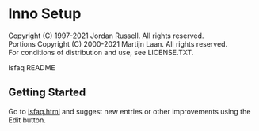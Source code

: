 Inno Setup
==========

Copyright (C) 1997-2021 Jordan Russell. All rights reserved.  
Portions Copyright (C) 2000-2021 Martijn Laan. All rights reserved.  
For conditions of distribution and use, see LICENSE.TXT.

Isfaq README

Getting Started
---------------

Go to [isfaq.html] and suggest new entries or other improvements using the Edit button.

<!-- Link references -->
[isfaq.html]: <https://github.com/jrsoftware/isfaq/blob/main/isfaq.html>